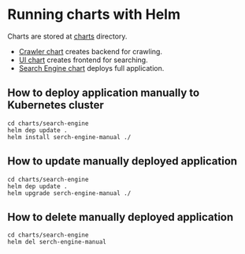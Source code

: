 # Running charts with Helm

Charts are stored at [charts](../charts) directory.
- [Crawler chart](../charts/crawler) creates backend for crawling.
- [UI chart](../charts/ui) creates frontend for searching.
- [Search Engine chart](../charts/search-engine) deploys full application.

## How to deploy application manually to Kubernetes cluster

    cd charts/search-engine
    helm dep update .
    helm install serch-engine-manual ./

## How to update manually deployed application

    cd charts/search-engine
    helm dep update .
    helm upgrade serch-engine-manual ./

## How to delete manually deployed application

    cd charts/search-engine
    helm del serch-engine-manual
